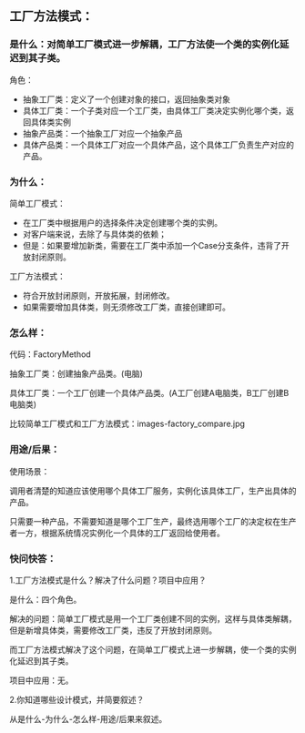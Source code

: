 ## 工厂方法模式：

### 是什么：对简单工厂模式进一步解耦，工厂方法使一个类的实例化延迟到其子类。

角色：

- 抽象工厂类：定义了一个创建对象的接口，返回抽象类对象
- 具体工厂类：一个子类对应一个工厂类，由具体工厂类决定实例化哪个类，返回具体类实例
- 抽象产品类：一个抽象工厂对应一个抽象产品
- 具体产品类：一个具体工厂对应一个具体产品，这个具体工厂负责生产对应的产品。

### 为什么：

简单工厂模式：

* 在工厂类中根据用户的选择条件决定创建哪个类的实例。
* 对客户端来说，去除了与具体类的依赖；
* 但是：如果要增加新类，需要在工厂类中添加一个Case分支条件，违背了开放封闭原则。

工厂方法模式：
* 符合开放封闭原则，开放拓展，封闭修改。
* 如果需要增加具体类，则无须修改工厂类，直接创建即可。

### 怎么样：

代码：FactoryMethod

抽象工厂类：创建抽象产品类。(电脑)

具体工厂类：一个工厂创建一个具体产品类。(A工厂创建A电脑类，B工厂创建B电脑类)

比较简单工厂模式和工厂方法模式：images-factory_compare.jpg

### 用途/后果：

使用场景：

调用者清楚的知道应该使用哪个具体工厂服务，实例化该具体工厂，生产出具体的产品。

只需要一种产品，不需要知道是哪个工厂生产，最终选用哪个工厂的决定权在生产者一方，根据系统情况实例化一个具体的工厂返回给使用者。

### 快问快答：

1.工厂方法模式是什么？解决了什么问题？项目中应用？

是什么：四个角色。

解决的问题：简单工厂模式是用一个工厂类创建不同的实例，这样与具体类解耦，但是新增具体类，需要修改工厂类，违反了开放封闭原则。

而工厂方法模式解决了这个问题，在简单工厂模式上进一步解耦，使一个类的实例化延迟到其子类。

项目中应用：无。

2.你知道哪些设计模式，并简要叙述？

从是什么-为什么-怎么样-用途/后果来叙述。





